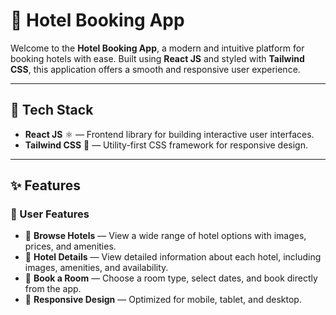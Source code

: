 # 🏨 Hotel Booking App 

Welcome to the **Hotel Booking App**, a modern and intuitive platform for booking hotels with ease. Built using **React JS** and styled with **Tailwind CSS**, this application offers a smooth and responsive user experience.  

---

## 🚀 Tech Stack

- **React JS** ⚛️ — Frontend library for building interactive user interfaces.  
- **Tailwind CSS** 🎨 — Utility-first CSS framework for responsive design.  

---

## ✨ Features

### 🌟 User Features

- 🏢 **Browse Hotels** — View a wide range of hotel options with images, prices, and amenities.  
- 📝 **Hotel Details** — View detailed information about each hotel, including images, amenities, and availability.  
- 📅 **Book a Room** — Choose a room type, select dates, and book directly from the app.  
- 🧭 **Responsive Design** — Optimized for mobile, tablet, and desktop.  


